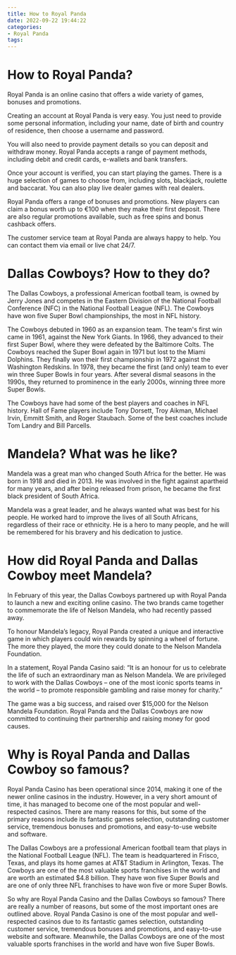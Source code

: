 ```yaml
---
title: How to Royal Panda
date: 2022-09-22 19:44:22
categories:
- Royal Panda
tags:
---
```



#  How to Royal Panda?

Royal Panda is an online casino that offers a wide variety of games, bonuses and promotions.

Creating an account at Royal Panda is very easy. You just need to provide some personal information, including your name, date of birth and country of residence, then choose a username and password.

You will also need to provide payment details so you can deposit and withdraw money. Royal Panda accepts a range of payment methods, including debit and credit cards, e-wallets and bank transfers.

Once your account is verified, you can start playing the games. There is a huge selection of games to choose from, including slots, blackjack, roulette and baccarat. You can also play live dealer games with real dealers.

Royal Panda offers a range of bonuses and promotions. New players can claim a bonus worth up to €100 when they make their first deposit. There are also regular promotions available, such as free spins and bonus cashback offers.

The customer service team at Royal Panda are always happy to help. You can contact them via email or live chat 24/7.

#  Dallas Cowboys? How to they do?

The Dallas Cowboys, a professional American football team, is owned by Jerry Jones and competes in the Eastern Division of the National Football Conference (NFC) in the National Football League (NFL). The Cowboys have won five Super Bowl championships, the most in NFL history.

The Cowboys debuted in 1960 as an expansion team. The team's first win came in 1961, against the New York Giants. In 1966, they advanced to their first Super Bowl, where they were defeated by the Baltimore Colts. The Cowboys reached the Super Bowl again in 1971 but lost to the Miami Dolphins. They finally won their first championship in 1972 against the Washington Redskins. In 1978, they became the first (and only) team to ever win three Super Bowls in four years. After several dismal seasons in the 1990s, they returned to prominence in the early 2000s, winning three more Super Bowls.

The Cowboys have had some of the best players and coaches in NFL history. Hall of Fame players include Tony Dorsett, Troy Aikman, Michael Irvin, Emmitt Smith, and Roger Staubach. Some of the best coaches include Tom Landry and Bill Parcells.

#  Mandela? What was he like?

Mandela was a great man who changed South Africa for the better. He was born in 1918 and died in 2013. He was involved in the fight against apartheid for many years, and after being released from prison, he became the first black president of South Africa.

Mandela was a great leader, and he always wanted what was best for his people. He worked hard to improve the lives of all South Africans, regardless of their race or ethnicity. He is a hero to many people, and he will be remembered for his bravery and his dedication to justice.

#  How did Royal Panda and Dallas Cowboy meet Mandela?

In February of this year, the Dallas Cowboys partnered up with Royal Panda to launch a new and exciting online casino. The two brands came together to commemorate the life of Nelson Mandela, who had recently passed away.

To honour Mandela’s legacy, Royal Panda created a unique and interactive game in which players could win rewards by spinning a wheel of fortune. The more they played, the more they could donate to the Nelson Mandela Foundation.

In a statement, Royal Panda Casino said: “It is an honour for us to celebrate the life of such an extraordinary man as Nelson Mandela. We are privileged to work with the Dallas Cowboys – one of the most iconic sports teams in the world – to promote responsible gambling and raise money for charity.”

The game was a big success, and raised over $15,000 for the Nelson Mandela Foundation. Royal Panda and the Dallas Cowboys are now committed to continuing their partnership and raising money for good causes.

#  Why is Royal Panda and Dallas Cowboy so famous?

Royal Panda Casino has been operational since 2014, making it one of the newer online casinos in the industry. However, in a very short amount of time, it has managed to become one of the most popular and well-respected casinos. There are many reasons for this, but some of the primary reasons include its fantastic games selection, outstanding customer service, tremendous bonuses and promotions, and easy-to-use website and software.

The Dallas Cowboys are a professional American football team that plays in the National Football League (NFL). The team is headquartered in Frisco, Texas, and plays its home games at AT&T Stadium in Arlington, Texas. The Cowboys are one of the most valuable sports franchises in the world and are worth an estimated $4.8 billion. They have won five Super Bowls and are one of only three NFL franchises to have won five or more Super Bowls.

So why are Royal Panda Casino and the Dallas Cowboys so famous? There are really a number of reasons, but some of the most important ones are outlined above. Royal Panda Casino is one of the most popular and well-respected casinos due to its fantastic games selection, outstanding customer service, tremendous bonuses and promotions, and easy-to-use website and software. Meanwhile, the Dallas Cowboys are one of the most valuable sports franchises in the world and have won five Super Bowls.